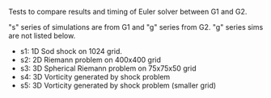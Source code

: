 Tests to compare results and timing of Euler solver between G1 and G2.

"s" series of simulations are from G1 and "g" series from G2. "g"
series sims are not listed below.


- s1: 1D Sod shock on 1024 grid.
- s2: 2D Riemann problem on 400x400 grid
- s3: 3D Spherical Riemann problem on 75x75x50 grid
- s4: 3D Vorticity generated by shock problem
- s5: 3D Vorticity generated by shock problem (smaller grid)

